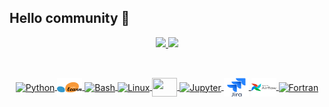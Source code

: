 ## Hello community 👋

<!--
**vhmarrafon/vhmarrafon** is a ✨ _special_ ✨ repository because its `README.md` (this file) appears on your GitHub profile.

Here are some ideas to get you started:

- 🔭 I’m currently working on ...
- 🌱 I’m currently learning ...
- 👯 I’m looking to collaborate on ...
- 🤔 I’m looking for help with ...
- 💬 Ask me about ...
- 📫 How to reach me: ...
- 😄 Pronouns: ...
- ⚡ Fun fact: ...
-->
<div align="center">
  <a href="https://github.com/vhmarrafon">
  <img height="160em" src="https://github-readme-stats.vercel.app/api?username=vhmarrafon&show_icons=true&theme=dark&include_all_commits=true&count_private=true"/>
  <img height="160em" src="https://github-readme-stats.vercel.app/api/top-langs/?username=vhmarrafon&layout=compact&langs_count=7&theme=dark"/>
</div>

##

<!-- Just change src = https://devicon.dev/ -->
<div style="display: inline_block; text-align: center"><br>
    <img align="center" alt="Python" height="30" width="40" src="https://cdn.jsdelivr.net/gh/devicons/devicon/icons/python/python-original.svg" />
    <img align="center" alt="Scikit-Learn" height="30" width="40" src="https://github.com/devicons/devicon/blob/v2.16.0/icons/scikitlearn/scikitlearn-original.svg" />
    <img align="center" alt="Bash" height="30" width="40" src="https://cdn.jsdelivr.net/gh/devicons/devicon/icons/bash/bash-original.svg" />
    <img align="center" alt="Linux" height="30" width="40" src="https://cdn.jsdelivr.net/gh/devicons/devicon/icons/linux/linux-original.svg" />
    <img align="center" alta="Git" height="30" width="40" src="https://cdn.jsdelivr.net/gh/devicons/devicon/icons/git/git-plain-wordmark.svg" />
    <img align="center" alt="Jupyter" height="30" width="40" src="https://cdn.jsdelivr.net/gh/devicons/devicon@latest/icons/jupyter/jupyter-original-wordmark.svg" />
    <img align="center" alta="Jira" height="30" width="40" src="https://github.com/devicons/devicon/blob/v2.16.0/icons/jira/jira-original-wordmark.svg" />
    <img align="center" alta="Airflow" height="30" width="40" src="https://github.com/devicons/devicon/blob/v2.16.0/icons/apacheairflow/apacheairflow-original-wordmark.svg" />
    <img align="center" alt="Fortran" height="30" width="40" src="https://cdn.jsdelivr.net/gh/devicons/devicon@latest/icons/fortran/fortran-original.svg" />

</div>
